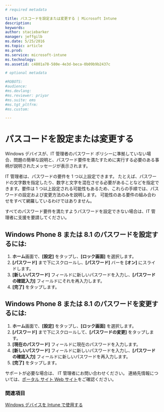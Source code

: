 ```yaml
---
# required metadata

title: パスコードを設定または変更する | Microsoft Intune
description:
keywords:
author: staciebarker
manager: jeffgilb
ms.date: 5/25/2016
ms.topic: article
ms.prod:
ms.service: microsoft-intune
ms.technology:
ms.assetid: c4801a78-580e-4e3d-beca-0b09b9b2437c

# optional metadata

#ROBOTS:
#audience:
#ms.devlang:
#ms.reviewer: priyar
#ms.suite: ems
#ms.tgt_pltfrm:
#ms.custom:

---
```


# パスコードを設定または変更する

Windows デバイスが、IT 管理者のパスワード ポリシーに準拠していない場合、問題の簡単な説明と、パスワード要件を満たすために実行する必要のある事柄が説明されたメッセージが表示されます。

IT 管理者は、パスワードの要件を 1 つ以上設定できます。 たとえば、パスワードの文字数を指定したり、数字と文字を混在させる必要があることなどを指定できます。要件は 1 つ以上設定される可能性もあるため、これらの手順では、パスワードの設定および変更方法のみを説明します。 可能性のある要件の組み合わせをすべて網羅しているわけではありません。 

すべてのパスワード要件を満たすようパスワードを設定できない場合は、IT 管理者に支援を要請してください。

## Windows Phone 8 または 8.1 のパスワードを設定するには:

1. **ホーム**画面で、**[設定]** をタップし、**[ロック画面]** を選択します。
2. **[パスワード]** まで下にスクロールし、**[パスワード]** バーを **[オン]** にスライドします。
3. **[新しいパスワード]** フィールドに新しいパスワードを入力し、**[パスワードの確認入力]** フィールドにそれを再入力します。 
4. **[完了]** をタップします。

## Windows Phone 8 または 8.1 のパスワードを変更するには:

1. **ホーム**画面で、**[設定]** をタップし、**[ロック画面]** を選択します。
2. **[パスワード]** まで下にスクロールして、**[パスワードの変更]** をタップします。
3. **[現在のパスワード]** フィールドに現在のパスワードを入力します。
4. **[新しいパスワード]** フィールドに新しいパスワードを入力し、**[パスワードの確認入力]** フィールドに新しいパスワードを再入力します。
4. **[完了]** をタップします。

サポートが必要な場合は、 IT 管理者にお問い合わせください。 連絡先情報については、[ポータル サイト Web サイト](http://portal.manage.microsoft.com)をご確認ください。

### 関連項目
[Windows デバイスを Intune で使用する](using-your-windows-device-with-intune.md)

<!--HONumber=Jun16_HO2-->


